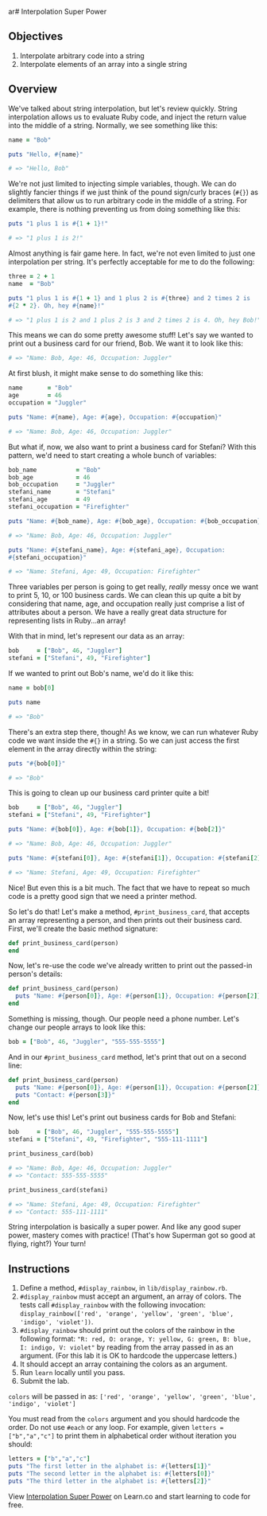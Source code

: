ar# Interpolation Super Power

## Objectives

1. Interpolate arbitrary code into a string
2. Interpolate elements of an array into a single string

## Overview

We've talked about string interpolation, but let's review quickly. String interpolation allows us to evaluate Ruby code, and inject the return value into the middle of a string. Normally, we see something like this:

```ruby
name = "Bob"

puts "Hello, #{name}"

# => "Hello, Bob"
```

We're not just limited to injecting simple variables, though. We can do slightly fancier things if we just think of the pound sign/curly braces (`#{}`) as delimiters that allow us to run arbitrary code in the middle of a string. For example, there is nothing preventing us from doing something like this:

```ruby
puts "1 plus 1 is #{1 + 1}!"

# => "1 plus 1 is 2!"
```

Almost anything is fair game here. In fact, we're not even limited to just one interpolation per string. It's perfectly acceptable for me to do the following:

```ruby
three = 2 + 1
name  = "Bob"

puts "1 plus 1 is #{1 + 1} and 1 plus 2 is #{three} and 2 times 2 is
#{2 * 2}. Oh, hey #{name}!"

# => "1 plus 1 is 2 and 1 plus 2 is 3 and 2 times 2 is 4. Oh, hey Bob!"
```

This means we can do some pretty awesome stuff! Let's say we wanted to print out a business card for our friend, Bob. We want it to look like this:

```ruby
# => "Name: Bob, Age: 46, Occupation: Juggler"
```

At first blush, it might make sense to do something like this:

```ruby
name       = "Bob"
age        = 46
occupation = "Juggler"

puts "Name: #{name}, Age: #{age}, Occupation: #{occupation}"

# => "Name: Bob, Age: 46, Occupation: Juggler"
```

But what if, now, we also want to print a business card for Stefani? With this pattern, we'd need to start creating a whole bunch of variables:

```ruby
bob_name           = "Bob"
bob_age            = 46
bob_occupation     = "Juggler"
stefani_name       = "Stefani"
stefani_age        = 49
stefani_occupation = "Firefighter"

puts "Name: #{bob_name}, Age: #{bob_age}, Occupation: #{bob_occupation}"

# => "Name: Bob, Age: 46, Occupation: Juggler"

puts "Name: #{stefani_name}, Age: #{stefani_age}, Occupation:
#{stefani_occupation}"

# => "Name: Stefani, Age: 49, Occupation: Firefighter"
```

Three variables per person is going to get really, *really* messy once we want to print 5, 10, or 100 business cards. We can clean this up quite a bit by considering that name, age, and occupation really just comprise a list of attributes about a person. We have a really great data structure for representing lists in Ruby...an array!

With that in mind, let's represent our data as an array:

```ruby
bob     = ["Bob", 46, "Juggler"]
stefani = ["Stefani", 49, "Firefighter"]
```

If we wanted to print out Bob's name, we'd do it like this:

```ruby
name = bob[0]

puts name

# => "Bob"
```

There's an extra step there, though! As we know, we can run whatever Ruby code we want inside the `#{}` in a string. So we can just access the first element in the array directly within the string:

```ruby
puts "#{bob[0]}"

# => "Bob"
```

This is going to clean up our business card printer quite a bit!

```ruby
bob     = ["Bob", 46, "Juggler"]
stefani = ["Stefani", 49, "Firefighter"]

puts "Name: #{bob[0]}, Age: #{bob[1]}, Occupation: #{bob[2]}"

# => "Name: Bob, Age: 46, Occupation: Juggler"

puts "Name: #{stefani[0]}, Age: #{stefani[1]}, Occupation: #{stefani[2]}"

# => "Name: Stefani, Age: 49, Occupation: Firefighter"
```

Nice! But even this is a bit much. The fact that we have to repeat so much code is a pretty good sign that we need a printer method.

So let's do that! Let's make a method, `#print_business_card`, that accepts an array representing a person, and then prints out their business card. First, we'll create the basic method signature:

```ruby
def print_business_card(person)
end
```

Now, let's re-use the code we've already written to print out the passed-in person's details:

```ruby
def print_business_card(person)
  puts "Name: #{person[0]}, Age: #{person[1]}, Occupation: #{person[2]}"
end
```

Something is missing, though. Our people need a phone number. Let's change our people arrays to look like this:

```ruby
bob = ["Bob", 46, "Juggler", "555-555-5555"]
```

And in our `#print_business_card` method, let's print that out on a second line:

```ruby
def print_business_card(person)
  puts "Name: #{person[0]}, Age: #{person[1]}, Occupation: #{person[2]}"
  puts "Contact: #{person[3]}"
end
```

Now, let's use this! Let's print out business cards for Bob and Stefani:

```ruby
bob     = ["Bob", 46, "Juggler", "555-555-5555"]
stefani = ["Stefani", 49, "Firefighter", "555-111-1111"]

print_business_card(bob)

# => "Name: Bob, Age: 46, Occupation: Juggler"
# => "Contact: 555-555-5555"

print_business_card(stefani)

# => "Name: Stefani, Age: 49, Occupation: Firefighter"
# => "Contact: 555-111-1111"
```

String interpolation is basically a super power. And like any good super power, mastery comes with practice! (That's how Superman got so good at flying, right?) Your turn!

## Instructions

1. Define a method, `#display_rainbow`, in `lib/display_rainbow.rb`.
2. `#display_rainbow` must accept an argument, an array of colors. The tests call `#display_rainbow` with the following invocation: `display_rainbow(['red', 'orange', 'yellow', 'green', 'blue', 'indigo', 'violet'])`.
3. `#display_rainbow` should print out the colors of the rainbow in the following format: `"R: red, O: orange, Y: yellow, G: green, B: blue, I: indigo, V: violet"` by reading from the array passed in as an argument. (For this lab it is OK to hardcode the uppercase letters.)
4. It should accept an array containing the colors as an argument.
5. Run `learn` locally until you pass.
6. Submit the lab.

`colors` will be passed in as: `['red', 'orange', 'yellow', 'green', 'blue', 'indigo', 'violet']`

You must read from the `colors` argument and you should hardcode the order. Do not use `#each` or any loop. For example, given `letters = ["b","a","c"]` to print them in alphabetical order without iteration you should:

```ruby
letters = ["b","a","c"]
puts "The first letter in the alphabet is: #{letters[1]}"
puts "The second letter in the alphabet is: #{letters[0]}"
puts "The third letter in the alphabet is: #{letters[2]}"
```

<p data-visibility='hidden'>View <a href='https://learn.co/lessons/interpolation-super-power' title='Interpolation Super Power'>Interpolation Super Power</a> on Learn.co and start learning to code for free.</p>
